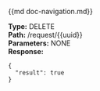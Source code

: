 {{md  doc-navigation.md}}

**Type:** DELETE<br>
**Path:** /request/{{uuid}}<br>
**Parameters:** NONE<br>
**Response:**<br>
```shell
{
  "result": true
}
```